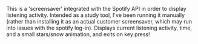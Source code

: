 This is a 'screensaver' integrated with the Spotify API in order to display listening activity. Intended as a study tool, I've been running it manually (rather than installing it as an actual customer screensaver, which may run into issues with the spotify log-in). Displays current listening activity, time, and a small stars/snow animation, and exits on key press!